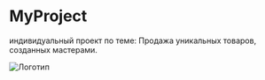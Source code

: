 # MyProject

индивидуальный проект по теме: Продажа уникальных товаров, созданных мастерами.

![Логотип](https://octodex.github.com/images/orderedlistocat.png "Логотип GitHub")

